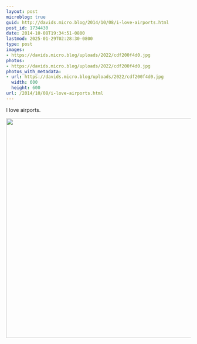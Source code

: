 ```yaml
---
layout: post
microblog: true
guid: http://davids.micro.blog/2014/10/08/i-love-airports.html
post_id: 1734430
date: 2014-10-08T19:34:51-0800
lastmod: 2025-01-29T02:28:30-0800
type: post
images:
- https://davids.micro.blog/uploads/2022/cdf200f4d0.jpg
photos:
- https://davids.micro.blog/uploads/2022/cdf200f4d0.jpg
photos_with_metadata:
- url: https://davids.micro.blog/uploads/2022/cdf200f4d0.jpg
  width: 600
  height: 600
url: /2014/10/08/i-love-airports.html
---
```

I love airports.

<img src="/uploads/2022/cdf200f4d0.jpg" width="600" height="600" alt="">

